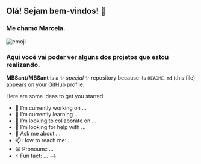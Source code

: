 

## Olá! Sejam bem-vindos! 👋
### Me chamo Marcela.
![emoji](https://github.com/MBSant/Perfil/blob/main/5cfeba8c97b800ed16d6dc58ea034c826411cb57e78655313b5c966edfd5be90.0.png)
### Aqui você vai poder ver alguns dos projetos que estou realizando.


**MBSant/MBSant** is a ✨ _special_ ✨ repository because its `README.md` (this file) appears on your GitHub profile.

Here are some ideas to get you started:

- 🔭 I’m currently working on ...
- 🌱 I’m currently learning ...
- 👯 I’m looking to collaborate on ...
- 🤔 I’m looking for help with ...
- 💬 Ask me about ...
- 📫 How to reach me: ...
- 😄 Pronouns: ...
- ⚡ Fun fact: ...
-->
